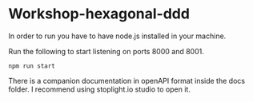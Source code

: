 # Workshop-hexagonal-ddd

In order to run you have to have node.js installed in your machine.

Run the following to start listening on ports 8000 and 8001.

```shell script
npm run start
```

There is a companion documentation in openAPI format inside the docs folder. I recommend using stoplight.io studio to open it.

